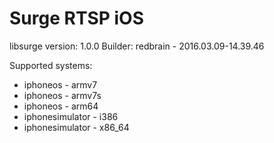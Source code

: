 # Surge RTSP iOS
libsurge version: 1.0.0
Builder: redbrain - 2016.03.09-14.39.46

Supported systems:
* iphoneos - armv7
* iphoneos - armv7s
* iphoneos - arm64
* iphonesimulator - i386
* iphonesimulator - x86_64
